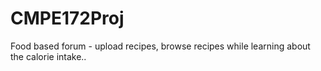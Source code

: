 # CMPE172Proj
Food based forum - upload recipes, browse recipes while learning about the calorie intake..
